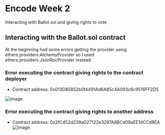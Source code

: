 # Encode Week 2

Interacting with Ballot.sol and giving rights to vote

## Interacting with the Ballot.sol contract

At the beginning had some errors getting the provider using ethers.providers.AlchemyProvider so I used ethers.providers.JsonRpcProvider instead.

### Error executing the contract giving rights to the contract deployer

- Contract address: 0x013D85852b0f4491Ad6A85c4A093c6c9516FF2D5

![image](https://user-images.githubusercontent.com/85640830/236706786-ffcee1f9-df48-4e7f-a0b6-29dff1f8136b.png)

### Error executing the contract giving rights to another address
- Contract address: 0x2fC452d239aD27122e3297A8BCd09aEE1dCCd8EA
![image](https://user-images.githubusercontent.com/85640830/236706878-cb40a593-8745-42bb-a9ee-8b45ccb2663a.png)
